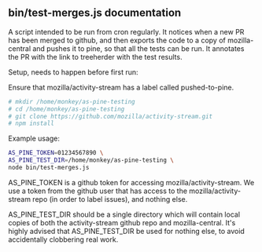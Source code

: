 ## bin/test-merges.js documentation

A script intended to be run from cron regularly.  It notices when a new PR has been merged to github, and then exports the code to a copy of mozilla-central and pushes it to pine, so that all the tests can be run.  It annotates the PR with the link to treeherder with the test results.

Setup, needs to happen before first run:

Ensure that mozilla/activity-stream has a label called pushed-to-pine.

```bash
# mkdir /home/monkey/as-pine-testing
# cd /home/monkey/as-pine-testing
# git clone https://github.com/mozilla/activity-stream.git
# npm install
```

Example usage:

```bash
AS_PINE_TOKEN=01234567890 \
AS_PINE_TEST_DIR=/home/monkey/as-pine-testing \
node bin/test-merges.js
```

AS_PINE_TOKEN is a github token for accessing mozilla/activity-stream. We use a token from the github user that has access to the mozilla/activity-stream repo (in order to label issues), and nothing else.

AS_PINE_TEST_DIR should be a single directory which will contain local copies of both the activity-stream github repo and mozilla-central.  It's highly advised that AS_PINE_TEST_DIR be used for nothing else, to avoid accidentally clobbering real work.
